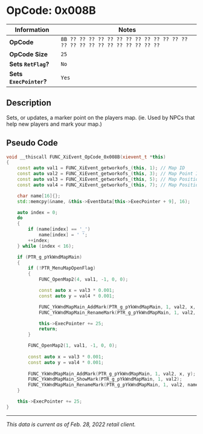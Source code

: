 # OpCode: 0x008B

| Information               | Notes |
|---                        |---    |
| **OpCode**                | `8B ?? ?? ?? ?? ?? ?? ?? ?? ?? ?? ?? ?? ?? ?? ?? ?? ?? ?? ?? ?? ?? ?? ?? ??` |
| **OpCode Size**           | `25`  |
| **Sets `RetFlag`?**       | `No`  |
| **Sets `ExecPointer`?**   | `Yes` |

## Description

Sets, or updates, a marker point on the players map. (ie. Used by NPCs that help new players and mark your map.)

## Pseudo Code

```cpp
void __thiscall FUNC_XiEvent_OpCode_0x008B(xievent_t *this)
{
    const auto val1 = FUNC_XiEvent_getworkofs_(this, 1); // Map ID
    const auto val2 = FUNC_XiEvent_getworkofs_(this, 3); // Map Point Index (?)
    const auto val3 = FUNC_XiEvent_getworkofs_(this, 5); // Map Position X
    const auto val4 = FUNC_XiEvent_getworkofs_(this, 7); // Map Position Y

    char name[16]{};
    std::memcpy(&name, &this->EventData[this->ExecPointer + 9], 16);

    auto index = 0;
    do
    {
        if (name[index] == '_')
            name[index] = ' ';
        ++index;
    } while (index < 16);

    if (PTR_g_pYkWndMapMain)
    {
        if (!PTR_MenuMapOpenFlag)
        {
            FUNC_OpenMap2(4, val1, -1, 0, 0);

            const auto x = val3 * 0.001;
            const auto y = val4 * 0.001;

            FUNC_YkWndMapMain_AddMark(PTR_g_pYkWndMapMain, 1, val2, x, y);
            FUNC_YkWndMapMain_RenameMark(PTR_g_pYkWndMapMain, 1, val2, name);

            this->ExecPointer += 25;
            return;
        }

        FUNC_OpenMap2(1, val1, -1, 0, 0);
        
        const auto x = val3 * 0.001;
        const auto y = val4 * 0.001;
        
        FUNC_YkWndMapMain_AddMark(PTR_g_pYkWndMapMain, 1, val2, x, y);
        FUNC_YkWndMapMain_ShowMark(PTR_g_pYkWndMapMain, 1, val2);
        FUNC_YkWndMapMain_RenameMark(PTR_g_pYkWndMapMain, 1, val2, name);
    }

    this->ExecPointer += 25;
}
```

---

_This data is current as of Feb. 28, 2022 retail client._